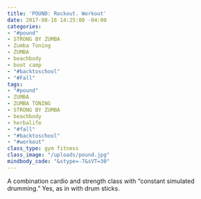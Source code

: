 ```yaml
---
title: 'POUND: Rockout. Workout'
date: 2017-08-16 14:25:00 -04:00
categories:
- "#pound"
- STRONG BY ZUMBA
- Zumba Toning
- ZUMBA
- beachbody
- boot camp
- "#backtoschool"
- "#Fall"
tags:
- "#pound"
- ZUMBA
- ZUMBA TONING
- STRONG BY ZUMBA
- beachbody
- herbalife
- "#fall"
- "#backtoschool"
- "#workout"
class_type: gym fitness
class_image: "/uploads/pound.jpg"
mindbody_code: "&stype=-7&sVT=30"
---
```


A combination cardio and strength class with “constant simulated drumming.” Yes, as in with drum sticks. 